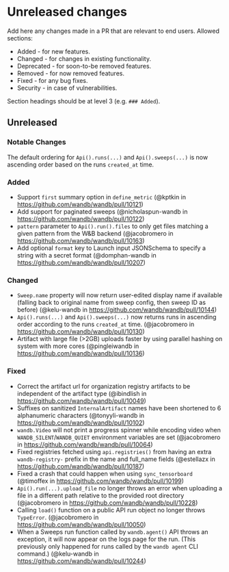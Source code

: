 # Unreleased changes

Add here any changes made in a PR that are relevant to end users. Allowed sections:

- Added - for new features.
- Changed - for changes in existing functionality.
- Deprecated - for soon-to-be removed features.
- Removed - for now removed features.
- Fixed - for any bug fixes.
- Security - in case of vulnerabilities.

Section headings should be at level 3 (e.g. `### Added`).

## Unreleased

### Notable Changes

The default ordering for `Api().runs(...)` and `Api().sweeps(...)` is now ascending order based on the runs `created_at` time.

### Added

- Support `first` summary option in `define_metric` (@kptkin in https://github.com/wandb/wandb/pull/10121)
- Add support for paginated sweeps (@nicholaspun-wandb in https://github.com/wandb/wandb/pull/10122)
- `pattern` parameter to `Api().run().files` to only get files matching a given pattern from the W&B backend (@jacobromero in https://github.com/wandb/wandb/pull/10163)
- Add optional `format` key to Launch input JSONSchema to specify a string with a secret format (@domphan-wandb in https://github.com/wandb/wandb/pull/10207)

### Changed

- `Sweep.name` property will now return user-edited display name if available (falling back to original name from sweep config, then sweep ID as before) (@kelu-wandb in https://github.com/wandb/wandb/pull/10144)
- `Api().runs(...)` and `Api().sweeps(...)` now returns runs in ascending order according to the runs `created_at` time. (@jacobromero in https://github.com/wandb/wandb/pull/10130)
- Artifact with large file (>2GB) uploads faster by using parallel hashing on system with more cores (@pingleiwandb in https://github.com/wandb/wandb/pull/10136)

### Fixed

- Correct the artifact url for organization registry artifacts to be independent of the artifact type (@ibindlish in https://github.com/wandb/wandb/pull/10049)
- Suffixes on sanitized `InternalArtifact` names have been shortened to 6 alphanumeric characters (@tonyyli-wandb in https://github.com/wandb/wandb/pull/10102)
- `wandb.Video` will not print a progress spinner while encoding video when `WANDB_SILENT`/`WANDB_QUIET` environment variables are set (@jacobromero in https://github.com/wandb/wandb/pull/10064)
- Fixed registries fetched using `api.registries()` from having an extra `wandb-registry-` prefix in the name and full_name fields (@estellazx in https://github.com/wandb/wandb/pull/10187)
- Fixed a crash that could happen when using `sync_tensorboard` (@timoffex in https://github.com/wandb/wandb/pull/10199)
- `Api().run(...).upload_file` no longer throws an error when uploading a file in a different path relative to the provided root directory (@jacobromero in https://github.com/wandb/wandb/pull/10228)
- Calling `load()` function on a public API run object no longer throws `TypeError`. (@jacobromero in https://github.com/wandb/wandb/pull/10050)
- When a Sweeps run function called by `wandb.agent()` API throws an exception, it will now appear on the logs page for the run. (This previously only happened for runs called by the `wandb agent` CLI command.) (@kelu-wandb in https://github.com/wandb/wandb/pull/10244)
